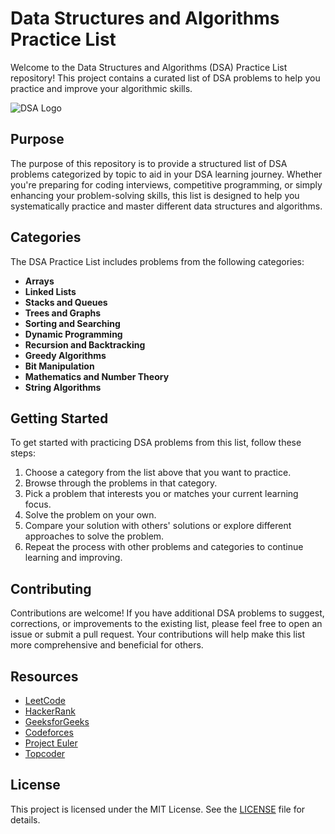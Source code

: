 # Data Structures and Algorithms Practice List

Welcome to the Data Structures and Algorithms (DSA) Practice List repository! This project contains a curated list of DSA problems to help you practice and improve your algorithmic skills.

![DSA Logo](https://media.licdn.com/dms/image/D5612AQFJAdkeDrZyCw/article-cover_image-shrink_600_2000/0/1699429488822?e=2147483647&v=beta&t=qyEVUlud8ZwohVT63AOeRJGcnZgXYkCO0V9uIEyXhvM)


## Purpose

The purpose of this repository is to provide a structured list of DSA problems categorized by topic to aid in your DSA learning journey. Whether you're preparing for coding interviews, competitive programming, or simply enhancing your problem-solving skills, this list is designed to help you systematically practice and master different data structures and algorithms.

## Categories

The DSA Practice List includes problems from the following categories:

- **Arrays**
- **Linked Lists**
- **Stacks and Queues**
- **Trees and Graphs**
- **Sorting and Searching**
- **Dynamic Programming**
- **Recursion and Backtracking**
- **Greedy Algorithms**
- **Bit Manipulation**
- **Mathematics and Number Theory**
- **String Algorithms**

## Getting Started

To get started with practicing DSA problems from this list, follow these steps:

1. Choose a category from the list above that you want to practice.
2. Browse through the problems in that category.
3. Pick a problem that interests you or matches your current learning focus.
4. Solve the problem on your own.
5. Compare your solution with others' solutions or explore different approaches to solve the problem.
6. Repeat the process with other problems and categories to continue learning and improving.

## Contributing

Contributions are welcome! If you have additional DSA problems to suggest, corrections, or improvements to the existing list, please feel free to open an issue or submit a pull request. Your contributions will help make this list more comprehensive and beneficial for others.

## Resources

- [LeetCode](https://leetcode.com/)
- [HackerRank](https://www.hackerrank.com/domains/tutorials/10-days-of-javascript)
- [GeeksforGeeks](https://www.geeksforgeeks.org/)
- [Codeforces](https://codeforces.com/)
- [Project Euler](https://projecteuler.net/)
- [Topcoder](https://www.topcoder.com/)

## License

This project is licensed under the MIT License. See the [LICENSE](LICENSE) file for details.

   
  
